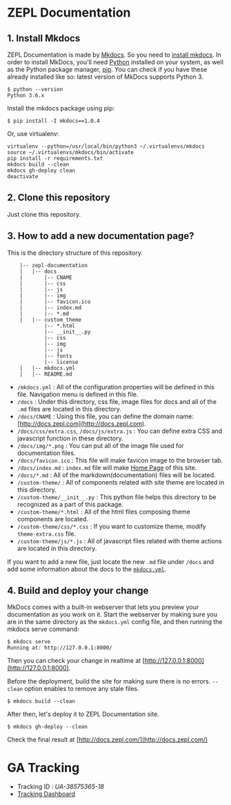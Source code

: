 # ZEPL Documentation

## 1. Install Mkdocs
ZEPL Documentation is made by [Mkdocs](http://www.mkdocs.org/). So you need to [install mkdocs](http://www.mkdocs.org/#installation). In order to install MkDocs, you'll need [Python](https://www.python.org/) installed on your system, as well as the Python package manager, [pip](https://pip.pypa.io/en/stable/). You can check if you have these already installed like so: latest version of MkDocs supports Python 3.

```
$ python --version
Python 3.6.x

```

Install the mkdocs package using pip:
```
$ pip install -I mkdocs==1.0.4
```

Or, use virtualenv:

```
virtualenv --python=/usr/local/bin/python3 ~/.virtualenvs/mkdocs
source ~/.virtualenvs/mkdocs/bin/activate
pip install -r requirements.txt
mkdocs build --clean
mkdocs gh-deploy clean
deactivate
```

## 2. Clone this repository
Just clone this repository.

## 3. How to add a new documentation page?
This is the directory structure of this repository.

```
    |-- zepl-documentation
    |   |-- docs
    |       |-- CNAME
    |       |-- css
    |       |-- js
    |       |-- img
    |       |-- favicon.ico
    |       |-- index.md
    |       |-- *.md
    |   |-- custom_theme
            |-- *.html
            |-- __init__.py
            |-- css
            |-- img
            |-- js
            |-- fonts
            |-- license
    |   |-- mkdocs.yml
    |   |-- README.md

```

* `/mkdocs.yml` : All of the configuration properties will be defined in this file. Navigation menu is defined in this file.
* `/docs` : Under this directory, css file, image files for docs and all of the `.md` files are located in this directory.
* `/docs/CNAME` : Using this file, you can define the domain name: [http://docs.zepl.com](http://docs.zepl.com).
* `/docs/css/extra.css`, `/docs/js/extra.js` : You can define extra CSS and javascript function in these directory.
* `/docs/img/*.png` : You can put all of the image file used for documentation files.
* `/docs/favicon.ico` : This file will make favicon image to the browser tab. 
* `/docs/index.md` : `index.md` file will make [Home Page](http://docs.zepl.com/) of this site.
* `/docs/*.md` : All of the markdown(documentation) files will be located.
* `/custom-theme/` : All of components related with site theme are located in this directory.  
* `/custom-theme/__init__.py` : This python file helps this directory to be recognized as a part of this package.
* `/custom-theme/*.html` : All of the html files composing theme components are located.
* `/custom-theme/css/*.css` : If you want to customize theme, modify `theme-extra.css` file.
* `/custom-theme/js/*.js` : All of javascript files related with theme actions are located in this directory.

If you want to add a new file, just locate the new `.md` file under `/docs` and add some information about the docs to the <code>[mkdocs.yml](https://github.com/ZEPL/zepl-documentation/blob/master/mkdocs.yml)</code>. 

## 4. Build and deploy your change

MkDocs comes with a built-in webserver that lets you preview your documentation as you work on it. Start the webserver by making sure you are in the same directory as the `mkdocs.yml` config file, and then running the mkdocs serve command:

```
$ mkdocs serve
Running at: http://127.0.0.1:8000/
```
Then you can check your change in realtime at [http://127.0.0.1:8000](http://127.0.0.1:8000).

Before the deployment, build the site for making sure there is no errors. `--clean` option enables to remove any stale files.

```
$ mkdocs build --clean
```

After then, let's deploy it to ZEPL Documentation site.

```
$ mkdocs gh-deploy --clean
```

Check the final result at [http://docs.zepl.com/](http://docs.zepl.com/) 

# GA Tracking

 - Tracking ID : *UA-38575365-18*
 - [Tracking Dashboard](https://analytics.google.com/analytics/web/#realtime/rt-overview/a38575365w143724583p148362231/)
